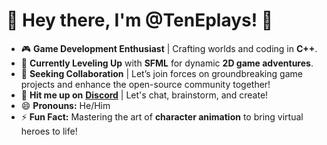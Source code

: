 # 🌟 Hey there, I'm @TenEplays! 🌟

- 🎮 **Game Development Enthusiast** | Crafting worlds and coding in **C++**.
- 🚀 **Currently Leveling Up** with **SFML** for dynamic **2D game adventures**.
- 🤝 **Seeking Collaboration** | Let’s join forces on groundbreaking game projects and enhance the open-source community together!
- 💬 **Hit me up on** [**Discord**](https://discord.com/invite/UH54hJ3SUx) | Let's chat, brainstorm, and create!
- 😄 **Pronouns:** He/Him
- ⚡ **Fun Fact:** Mastering the art of **character animation** to bring virtual heroes to life!
